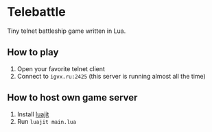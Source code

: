 # Telebattle

Tiny telnet battleship game written in Lua.

## How to play
1. Open your favorite telnet client
2. Connect to `igvx.ru:2425` (this server is running almost all the time)

## How to host own game server
1. Install [luajit](https://luajit.org/)
2. Run `luajit main.lua`
